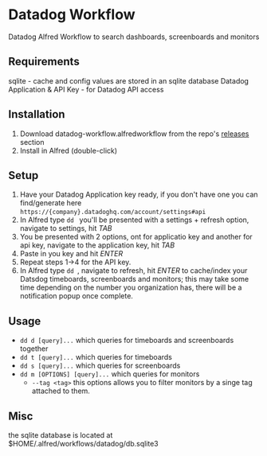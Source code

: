 # Datadog Workflow

Datadog Alfred Workflow to search dashboards, screenboards and monitors

Requirements
-------------
sqlite - cache and config values are stored in an sqlite database
Datadog Application & API Key - for Datadog API access

Installation
-------------
1. Download datadog-workflow.alfredworkflow from the repo's [releases](https://github.com/rust-playground/alfred-workflows-rs/releases) section
2. Install in Alfred (double-click)

Setup
------
1. Have your Datadog Application key ready, if you don't have one you can find/generate here `https://{company}.datadoghq.com/account/settings#api`
2. In Alfred type `dd ` you'll be presented with a settings + refresh option, navigate to settings, hit *TAB*
3. You be presented with 2 options, ont for applicatio  key and another for api key, navigate to the application key, hit *TAB*
4. Paste in you key and hit *ENTER*
5. Repeat steps 1->4 for the API key.
6. In Alfred type `dd `, navigate to refresh, hit *ENTER* to cache/index your Datsdog timeboards, screenboards and monitors; this may take some time depending on the number you organization has, there will be a notification popup once complete.

Usage
------
- `dd d [query]...` which queries for timeboards and screenboards together
- `dd t [query]...` which queries for timeboards
- `dd s [query]...` which queries for screenboards
- `dd m [OPTIONS] [query]...` which queries for monitors
  - `--tag <tag>` this options allows you to filter monitors by a singe tag attached to them.

Misc
----
the sqlite database is located at $HOME/.alfred/workflows/datadog/db.sqlite3